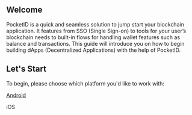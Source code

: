 ## Welcome

PocketID is a quick and seamless solution to jump start your blockchain application. It features from SSO (Single Sign-on) to tools for your user’s blockchain needs to built-in flows for handling wallet features such as balance and transactions. This guide will introduce you on how to begin building dApps (Decentralized Applications) with the help of PocketID.

## Let's Start

To begin, please choose which platform you'd like to work with:

[Android](/android)

iOS